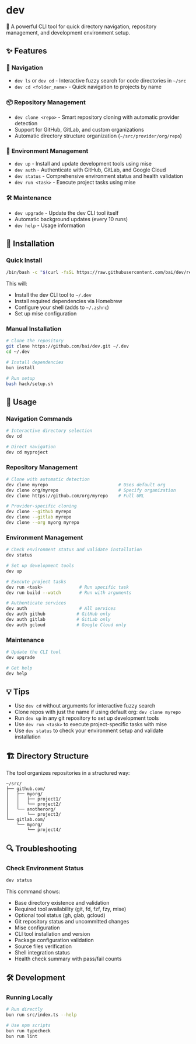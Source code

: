 # dev

🚀 A powerful CLI tool for quick directory navigation, repository management, and development environment setup.

## ✨ Features

### 🧭 **Navigation**

- `dev ls` or `dev cd` - Interactive fuzzy search for code directories in `~/src`
- `dev cd <folder_name>` - Quick navigation to projects by name

### 📦 **Repository Management**

- `dev clone <repo>` - Smart repository cloning with automatic provider detection
- Support for GitHub, GitLab, and custom organizations
- Automatic directory structure organization (`~/src/provider/org/repo`)

### 🔧 **Environment Management**

- `dev up` - Install and update development tools using mise
- `dev auth` - Authenticate with GitHub, GitLab, and Google Cloud
- `dev status` - Comprehensive environment status and health validation
- `dev run <task>` - Execute project tasks using mise

### 🛠️ **Maintenance**

- `dev upgrade` - Update the dev CLI tool itself
- Automatic background updates (every 10 runs)
- `dev help` - Usage information

## 🚀 Installation

### Quick Install

```bash
/bin/bash -c "$(curl -fsSL https://raw.githubusercontent.com/bai/dev/refs/heads/main/hack/setup.sh)"
```

This will:

- Install the dev CLI tool to `~/.dev`
- Install required dependencies via Homebrew
- Configure your shell (adds to `~/.zshrc`)
- Set up mise configuration

### Manual Installation

```bash
# Clone the repository
git clone https://github.com/bai/dev.git ~/.dev
cd ~/.dev

# Install dependencies
bun install

# Run setup
bash hack/setup.sh
```

## 📖 Usage

### Navigation Commands

```bash
# Interactive directory selection
dev cd

# Direct navigation
dev cd myproject
```

### Repository Management

```bash
# Clone with automatic detection
dev clone myrepo                           # Uses default org
dev clone org/myrepo                       # Specify organization
dev clone https://github.com/org/myrepo    # Full URL

# Provider-specific cloning
dev clone --github myrepo
dev clone --gitlab myrepo
dev clone --org myorg myrepo
```

### Environment Management

```bash
# Check environment status and validate installation
dev status

# Set up development tools
dev up

# Execute project tasks
dev run <task>              # Run specific task
dev run build --watch       # Run with arguments

# Authenticate services
dev auth                    # All services
dev auth github            # GitHub only
dev auth gitlab            # GitLab only
dev auth gcloud            # Google Cloud only
```

### Maintenance

```bash
# Update the CLI tool
dev upgrade

# Get help
dev help
```

## 💡 Tips

- Use `dev cd` without arguments for interactive fuzzy search
- Clone repos with just the name if using default org: `dev clone myrepo`
- Run `dev up` in any git repository to set up development tools
- Use `dev run <task>` to execute project-specific tasks with mise
- Use `dev status` to check your environment setup and validate installation

## 🏗️ Directory Structure

The tool organizes repositories in a structured way:

```
~/src/
├── github.com/
│   ├── myorg/
│   │   ├── project1/
│   │   └── project2/
│   └── anotherorg/
│       └── project3/
└── gitlab.com/
    └── myorg/
        └── project4/
```

## 🔍 Troubleshooting

### Check Environment Status

```bash
dev status
```

This command shows:

- Base directory existence and validation
- Required tool availability (git, fd, fzf, fzy, mise)
- Optional tool status (gh, glab, gcloud)
- Git repository status and uncommitted changes
- Mise configuration
- CLI tool installation and version
- Package configuration validation
- Source files verification
- Shell integration status
- Health check summary with pass/fail counts

## 🛠️ Development

### Running Locally

```bash
# Run directly
bun run src/index.ts --help

# Use npm scripts
bun run typecheck
bun run lint
```
